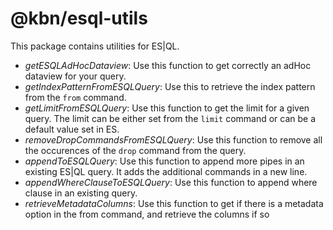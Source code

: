 # @kbn/esql-utils

This package contains utilities for ES|QL.

- *getESQLAdHocDataview*: Use this function to get correctly an adHoc dataview for your query. 
- *getIndexPatternFromESQLQuery*: Use this to retrieve the index pattern from the `from` command.
- *getLimitFromESQLQuery*: Use this function to get the limit for a given query. The limit can be either set from the `limit` command or can be a default value set in ES.
- *removeDropCommandsFromESQLQuery*: Use this function to remove all the occurences of the `drop` command from the query.
- *appendToESQLQuery*: Use this function to append more pipes in an existing ES|QL query. It adds the additional commands in a new line. 
- *appendWhereClauseToESQLQuery*: Use this function to append where clause in an existing query. 
- *retrieveMetadataColumns*: Use this function to get if there is a metadata option in the from command, and retrieve the columns if so
